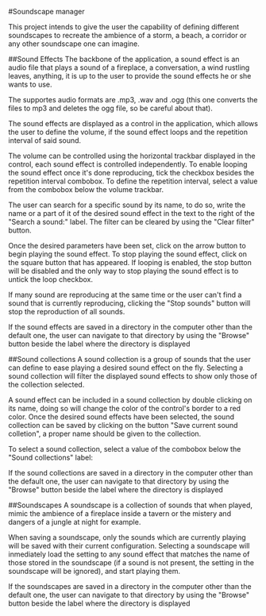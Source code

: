 #Soundscape manager

This project intends to give the user the capability of defining different soundscapes to recreate the ambience of a storm, a beach, a corridor or any other soundscape one can imagine.

##Sound Effects
The backbone of the application, a sound effect is an audio file that plays a sound of a fireplace, a conversation, a wind rustling leaves, anything, it is up to the user to provide the sound effects he or she wants to use.

The supportes audio formats are .mp3, .wav and .ogg (this one converts the files to mp3 and deletes the ogg file, so be careful about that).

The sound effects are displayed as a control in the application, which allows the user to define the volume, if the sound effect loops and the repetition interval of said sound. 

The volume can be controlled using the horizontal trackbar displayed in the control, each sound effect is controlled independently.
To enable looping the sound effect once it's done reproducing, tick the checkbox besides the repetition interval combobox.
To define the repetition interval, select a value from the combobox below the volume trackbar.

The user can search for a specific sound by its name, to do so, write the name or a part of it of the desired sound effect in the text to the right of the "Search a sound:" label.
The filter can be cleared by using the "Clear filter" button.

Once the desired parameters have been set, click on the arrow button to begin playing the sound effect.
To stop playing the sound effect, click on the square button that has appeared.
If looping is enabled, the stop button will be disabled and the only way to stop playing the sound effect is to untick the loop checkbox.

If many sound are reproducing at the same time or the user can't find a sound that is currently reproducing, clicking the "Stop sounds" button will stop the reproduction of all sounds.

If the sound effects are saved in a directory in the computer other than the default one, the user can navigate to that directory by using the "Browse" button beside the label where the directory is displayed

##Sound collections
A sound collection is a group of sounds that the user can define to ease playing a desired sound effect on the fly.
Selecting a sound collection will filter the displayed sound effects to show only those of the collection selected.

A sound effect can be included in a sound collection by double clicking on its name, doing so will change the color of the control's border to a red color.
Once the desired sound effects have been selected, the sound collection can be saved by clicking on the button "Save current sound colletion", a proper name should be given to the collection.

To select a sound collection, select a value of the combobox below the "Sound collections" label:

If the sound collections are saved in a directory in the computer other than the default one, the user can navigate to that directory by using the "Browse" button beside the label where the directory is displayed

##Soundscapes
A soundscape is a collection of sounds that when played, mimic the ambience of a fireplace inside a tavern or the mistery and dangers of a jungle at night for example.

When saving a soundscape, only the sounds which are currently playing will be saved with their current configuration.
Selecting a soundscape will inmediately load the setting to any sound effect that matches the name of those stored in the soundscape (if a sound is not present, the setting in the soundscape will be ignored), and start playing them.

If the soundscapes are saved in a directory in the computer other than the default one, the user can navigate to that directory by using the "Browse" button beside the label where the directory is displayed